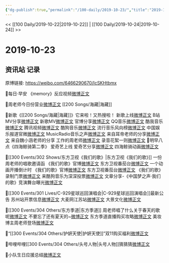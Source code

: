 ```yaml
---
{"dg-publish":true,"permalink":"/100-daily/2019-10-23/","title":"2019-10-23"}
---
```



<< [[100 Daily/2019-10-22\|2019-10-22]] | [[100 Daily/2019-10-24\|2019-10-24]] >>

# 2019-10-23

## 资讯站 记录

原博链接: https://weibo.com/6466290670/IcSKHtbmx

🐬每日·早安
《memory》反应视频[微博正文](https://m.weibo.cn/6466290670/4430475726590264)

🐬周老师今日份营业[微博正文](https://m.weibo.cn/6466290670/4430516747130533) [[200 Songs/海藏\|海藏]]

🐬新歌《[[200 Songs/海藏\|海藏]]》它来啦！又热搜啦！
新歌上线[微博正文](https://m.weibo.cn/6466290670/4430497083925710)
B站MV分享[微博正文](https://m.weibo.cn/6466290670/4430520681019750)
新歌MV[微博正文](https://m.weibo.cn/6466290670/4430514125346551)
官博分享[微博正文](https://m.weibo.cn/6466290670/4430495041493081)
QQ音乐[微博正文](https://m.weibo.cn/6466290670/4430498753016219)
酷我音乐[微博正文](https://m.weibo.cn/6466290670/4430504029384618)
腾讯视频[微博正文](https://m.weibo.cn/6466290670/4430507338758739)
酷狗音乐[微博正文](https://m.weibo.cn/6466290670/4430511332651764)
流行音乐风向榜[微博正文](https://m.weibo.cn/6466290670/4430516251731428)
中国娱乐报道官微[微博正文](https://m.weibo.cn/6466290670/4430528012629996)
MusicRadio音乐之声[微博正文](https://m.weibo.cn/6466290670/4430536422238608)
来自耳帝老师的分享[微博正文](https://m.weibo.cn/6466290670/4430594170026134)
来自魏小涵老师的分享
工作的周老师[微博正文](https://m.weibo.cn/6466290670/4430607779709872)
录音花絮一则[微博正文](https://m.weibo.cn/6466290670/4430630848874410)
🐬明早八点《四海鲸骑第二季》 爱奇艺上线
爱奇艺分享[微博正文](https://m.weibo.cn/6466290670/4430563290801691)
四海鲸骑动画[微博正文](https://m.weibo.cn/6466290670/4430647349635787)

🐬[[300 Events/302 Shows/东方卫视《我们的歌》\|东方卫视《我们的歌》]]
一份周老师的唱歌邀请函
《我们的歌》官博[微博正文](https://m.weibo.cn/6466290670/4430527296082261)
东方卫视番茄台[微博正文](https://m.weibo.cn/6466290670/4430532434066345)
一个动画开播倒计时
《我们的歌》官博[微博正文](https://m.weibo.cn/6466290670/4430543494288557)
东方卫视番茄台[微博正文](https://m.weibo.cn/6466290670/4430632476012022)
《我们的歌》录制门票[微博正文](https://m.weibo.cn/6466290670/4430633411401437)
来酷狗音乐为深深投票[微博正文](https://m.weibo.cn/6466290670/4430528247601859)
文章分享-《中国梦之声·我们的歌》竞演舞台曝光[微博正文](https://m.weibo.cn/6466290670/4430657855984626)

🐬[[300 Events/301 Lives/C-929星球巡回演唱会\|C-929星球巡回演唱会]]最新公告
苏州站开票信息[微博正文](https://m.weibo.cn/6466290670/4430567565063448)
大麦网江苏站[微博正文](https://m.weibo.cn/6466290670/4430635164253805)
大景文化[微博正文](https://m.weibo.cn/6466290670/4430635189941838)

🐬[[300 Events/304 Others/东方季道\|东方季道]]
周老师唱了什么关于春天的歌呢[微博正文](https://m.weibo.cn/6466290670/4430595558119988)
不要忘了还有夏天的~[微博正文](https://m.weibo.cn/6466290670/4430610481225803)
东方季道直播购买攻略[微博正文](https://m.weibo.cn/6466290670/4430683600376787)
美妆博主周老师登场[微博正文](https://m.weibo.cn/6466290670/4430691347222032)

🐬“[[300 Events/304 Others/护妍天使\|护妍天使]]”双11购买福利[微博正文](https://m.weibo.cn/6466290670/4430642227485575)

🐬哔哩哔哩[[300 Events/304 Others/头号人物\|头号人物]]猜猜猜[微博正文](https://m.weibo.cn/6466290670/4430654366036514)

🐬小队生日应援总结[微博正文](https://m.weibo.cn/6466290670/4430491924618168)

